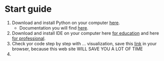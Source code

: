 # Start guide

1. Download and install Python on your computer [here](https://www.python.org/).
    - Documentation you will find [here](https://docs.python.org/3/).
2. Download and install IDE on your computer here [for education](https://www.jetbrains.com/pycharm-edu/) and here [for professional](https://www.jetbrains.com/pycharm/).
3. Check yor code step by step with ... visualization, save this [link](https://pythontutor.com/visualize.html#mode=edit) in your browser, because this web site WILL SAVE YOU A LOT OF TIME
4. 